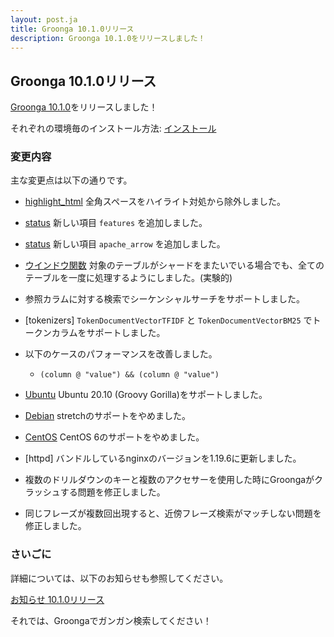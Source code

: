 ```yaml
---
layout: post.ja
title: Groonga 10.1.0リリース
description: Groonga 10.1.0をリリースしました！
---
```


## Groonga 10.1.0リリース

[Groonga 10.1.0](/ja/docs/news.html#release-10-1-0)をリリースしました！

それぞれの環境毎のインストール方法: [インストール](/ja/docs/install.html)

### 変更内容

主な変更点は以下の通りです。

  * [highlight_html](/ja/docs/reference/functions/highlight_html.html) 全角スペースをハイライト対処から除外しました。

  * [status](/ja/docs/reference/commands/status.html) 新しい項目 ``features`` を追加しました。

  * [status](/ja/docs/reference/commands/status.html) 新しい項目 ``apache_arrow`` を追加しました。

  * [ウインドウ関数](/ja/docs/reference/window_function.html) 対象のテーブルがシャードをまたいでいる場合でも、全てのテーブルを一度に処理するようにしました。(実験的)

  * 参照カラムに対する検索でシーケンシャルサーチをサポートしました。

  * [tokenizers] ``TokenDocumentVectorTFIDF`` と ``TokenDocumentVectorBM25`` でトークンカラムをサポートしました。

  * 以下のケースのパフォーマンスを改善しました。

    * ``(column @ "value") && (column @ "value")``

  * [Ubuntu](/ja/docs/install/ubuntu.html) Ubuntu 20.10 (Groovy Gorilla)をサポートしました。

  * [Debian](/ja/docs/install/debian.html) stretchのサポートをやめました。

  * [CentOS](/ja/docs/install/centos.html) CentOS 6のサポートをやめました。

  * [httpd] バンドルしているnginxのバージョンを1.19.6に更新しました。

  * 複数のドリルダウンのキーと複数のアクセサーを使用した時にGroongaがクラッシュする問題を修正しました。

  * 同じフレーズが複数回出現すると、近傍フレーズ検索がマッチしない問題を修正しました。

### さいごに

詳細については、以下のお知らせも参照してください。

[お知らせ 10.1.0リリース](/ja/docs/news.html#release-10-1-0)

それでは、Groongaでガンガン検索してください！
